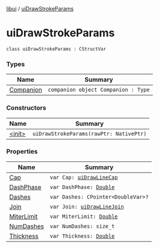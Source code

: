 [libui](../index.md) / [uiDrawStrokeParams](./index.md)

# uiDrawStrokeParams

`class uiDrawStrokeParams : CStructVar`

### Types

| Name | Summary |
|---|---|
| [Companion](-companion.md) | `companion object Companion : Type` |

### Constructors

| Name | Summary |
|---|---|
| [&lt;init&gt;](-init-.md) | `uiDrawStrokeParams(rawPtr: NativePtr)` |

### Properties

| Name | Summary |
|---|---|
| [Cap](-cap.md) | `var Cap: `[`uiDrawLineCap`](../ui-draw-line-cap.md) |
| [DashPhase](-dash-phase.md) | `var DashPhase: `[`Double`](https://kotlinlang.org/api/latest/jvm/stdlib/kotlin/-double/index.html) |
| [Dashes](-dashes.md) | `var Dashes: CPointer<DoubleVar>?` |
| [Join](-join.md) | `var Join: `[`uiDrawLineJoin`](../ui-draw-line-join.md) |
| [MiterLimit](-miter-limit.md) | `var MiterLimit: `[`Double`](https://kotlinlang.org/api/latest/jvm/stdlib/kotlin/-double/index.html) |
| [NumDashes](-num-dashes.md) | `var NumDashes: size_t` |
| [Thickness](-thickness.md) | `var Thickness: `[`Double`](https://kotlinlang.org/api/latest/jvm/stdlib/kotlin/-double/index.html) |
